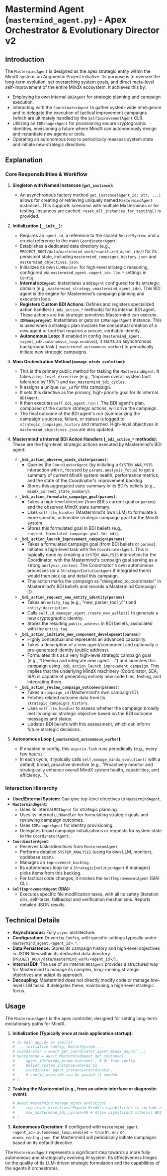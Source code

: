 # Mastermind Agent (`mastermind_agent.py`) - Apex Orchestrator & Evolutionary Director v2

## Introduction

The `MastermindAgent` is designed as the apex strategic entity within the MindX system, an Augmentic Project initiative. Its purpose is to oversee the long-term evolution, set overarching system goals, and direct meta-level self-improvement of the entire MindX ecosystem. It achieves this by:

-   Employing its own internal `BDIAgent` for strategic planning and campaign execution.
-   Interacting with the `CoordinatorAgent` to gather system-wide intelligence and to delegate the execution of tactical improvement campaigns (which are ultimately handled by the `SelfImprovementAgent` CLI).
-   Utilizing an `IDManagerAgent` for provisioning secure cryptographic identities, envisioning a future where MindX can autonomously design and instantiate new agents or tools.
-   Operating an autonomous loop to periodically reassess system state and initiate new strategic directives.

## Explanation

### Core Responsibilities & Workflow

1.  **Singleton with Named Instances (`get_instance`):**
    *   An asynchronous factory method `get_instance(agent_id: str, ...)` allows for creating or retrieving uniquely named `MastermindAgent` instances. This supports scenarios with multiple Masterminds or for testing. Instances are cached. `reset_all_instances_for_testing()` is provided.

2.  **Initialization (`__init__`):**
    *   Requires an `agent_id`, a reference to the shared `BeliefSystem`, and a crucial reference to the main `CoordinatorAgent`.
    *   Establishes a dedicated data directory (e.g., `PROJECT_ROOT/data/mastermind_work/<sanitized_agent_id>/`) for its persistent state, including `mastermind_campaigns_history.json` and `mastermind_objectives.json`.
    *   Initializes its own `LLMHandler` for high-level strategic reasoning, configured via `mastermind_agent.<agent_id>.llm.*` settings in `Config`.
    *   **Internal `BDIAgent`:** Instantiates a `BDIAgent` configured for its strategic domain (e.g., `mastermind_strategy_<mastermind_agent_id>`). This BDI agent is the engine for Mastermind's campaign planning and execution loop.
    *   **Registers Custom BDI Actions:** Defines and registers specialized action handlers (`_bdi_action_*` methods) for its internal BDI agent. These actions are the strategic primitives Mastermind can execute.
    *   **`IDManagerAgent`:** Instantiates or gets an `IDManagerAgent` instance. This is used when a strategic plan involves the conceptual creation of a new agent or tool that requires a secure, verifiable identity.
    *   **Autonomous Loop:** If enabled in config (`mastermind_agent.<agent_id>.autonomous_loop.enabled`), it starts an asynchronous background task (`_mastermind_autonomous_worker`) to periodically initiate new strategic campaigns.

3.  **Main Orchestration Method (`manage_mindx_evolution`):**
    *   This is the primary public method for tasking the `MastermindAgent`. It takes a `top_level_directive` (e.g., "Improve overall system fault tolerance by 15%") and `max_mastermind_bdi_cycles`.
    *   It assigns a unique `run_id` for this campaign.
    *   It sets this directive as the primary, high-priority goal for its internal `BDIAgent`.
    *   It then executes `self.bdi_agent.run()`. The BDI agent's plan, composed of the custom strategic actions, will drive the campaign.
    *   The final outcome of the BDI agent's run (summarizing the campaign's success, failure, or status) is logged to `strategic_campaigns_history` and returned. High-level objectives in `mastermind_objectives.json` are also updated.

4.  **Mastermind's Internal BDI Action Handlers (`_bdi_action_*` methods):**
    These are the high-level strategic actions executed by Mastermind's BDI agent:
    *   **`_bdi_action_observe_mindx_state(params)`**:
        -   Queries the `CoordinatorAgent` (by initiating a `SYSTEM_ANALYSIS` interaction with it, focused by `params.analysis_focus`) to get a summary of current MindX system health, performance metrics, and the state of the Coordinator's improvement backlog.
        -   Stores this aggregated state summary in its BDI's beliefs (e.g., `mindx_current_state_summary`).
    *   **`_bdi_action_formulate_campaign_goal(params)`**:
        -   Takes a high-level directive (from BDI's current goal or `params`) and the observed MindX state summary.
        -   Uses `self.llm_handler` (Mastermind's own LLM) to formulate a more specific, actionable strategic campaign goal for the MindX system.
        -   Stores this formulated goal in BDI beliefs (e.g., `current_formulated_campaign_goal_for_bdi`).
    *   **`_bdi_action_launch_improvement_campaign(params)`**:
        -   Takes a formulated campaign goal (from BDI beliefs or `params`).
        -   Initiates a high-level task with the `CoordinatorAgent`. This is typically done by creating a `SYSTEM_ANALYSIS` interaction for the Coordinator, with the Mastermind's campaign goal serving as a strong `analysis_context`. The Coordinator's own autonomous processes (or a `StrategicEvolutionAgent` if integrated there) would then pick up and detail this campaign.
        -   This action marks the campaign as "delegated\_to\_coordinator" in Mastermind's BDI beliefs and records a Mastermind Campaign ID.
    *   **`_bdi_action_request_new_entity_identity(params)`**:
        -   Takes an `entity_tag` (e.g., "new_parser_tool_v1") and `entity_description`.
        -   Calls `self.id_manager_agent.create_new_wallet()` to generate a new cryptographic identity.
        -   Stores the resulting `public_address` in BDI beliefs, associated with the `entity_tag`.
    *   **`_bdi_action_initiate_new_component_development(params)`**:
        -   Highly conceptual and represents an advanced capability.
        -   Takes a description of a new agent/component and optionally a pre-generated identity (public address).
        -   Formulates this as a very high-level strategic campaign goal (e.g., "Develop and integrate new agent: <description>...") and launches this campaign using `_bdi_action_launch_improvement_campaign`. This implies that the underlying MindX machinery (Coordinator, SEA, SIA) is capable of generating entirely new code files, testing, and integrating them.
    *   **`_bdi_action_review_campaign_outcomes(params)`**:
        -   Takes a `campaign_id` (Mastermind's own campaign ID).
        -   Fetches related outcome data from its `strategic_campaigns_history`.
        -   Uses `self.llm_handler` to assess whether the campaign broadly met its original strategic objective based on the BDI outcome messages and status.
        -   Updates BDI beliefs with this assessment, which can inform future strategic decisions.

5.  **Autonomous Loop (`_mastermind_autonomous_worker`):**
    *   If enabled in config, this `asyncio.Task` runs periodically (e.g., every few hours).
    *   In each cycle, it typically calls `self.manage_mindx_evolution()` with a default, broad, proactive directive (e.g., "Proactively monitor and strategically enhance overall MindX system health, capabilities, and efficiency...").

### Interaction Hierarchy

-   **User/External System:** Can give top-level directives to `MastermindAgent`.
-   **`MastermindAgent`:**
    -   Uses its internal `BDIAgent` for strategic planning.
    -   Uses its internal `LLMHandler` for formulating strategic goals and reviewing campaign outcomes.
    -   Uses `IDManagerAgent` for identity provisioning.
    -   Delegates broad campaign initializations or requests for system state to the `CoordinatorAgent`.
-   **`CoordinatorAgent`:**
    -   Receives tasks/directives from `MastermindAgent`.
    -   Performs detailed `SYSTEM_ANALYSIS` (using its own LLM, monitors, codebase scan).
    -   Manages an `improvement_backlog`.
    -   Its autonomous loop (or a `StrategicEvolutionAgent` it manages) picks items from this backlog.
    -   For tactical code changes, it invokes the `SelfImprovementAgent` (SIA) CLI.
-   **`SelfImprovementAgent` (SIA):**
    -   Executes specific file modification tasks, with all its safety (iteration dirs, self-tests, fallbacks) and verification mechanisms. Reports detailed JSON results.

## Technical Details

-   **Asynchronous:** Fully `async` architecture.
-   **Configuration:** Driven by `Config`, with specific settings typically under `mastermind_agent.<agent_id>.*`.
-   **Data Persistence:** Stores its campaign history and high-level objectives in JSON files within its dedicated data directory (`PROJECT_ROOT/data/mastermind_work/<agent_id>/`).
-   **Internal BDI:** The use of an internal `BDIAgent` provides a structured way for Mastermind to manage its complex, long-running strategic objectives and adapt its approach.
-   **Decoupling:** Mastermind does not directly modify code or manage low-level LLM tasks. It delegates these, maintaining a high-level strategic focus.

## Usage

The `MastermindAgent` is the apex controller, designed for setting long-term evolutionary paths for MindX.

1.  **Initialization (Typically once at main application startup):**
    ```python
    # In main_app.py or similar
    # ... initialize Config, BeliefSystem ...
    # coordinator = await get_coordinator_agent_mindx_async(...)
    # mastermind = await MastermindAgent.get_instance(
    #     agent_id="mindx_prime_overseer", # Or from config
    #     belief_system_instance=shared_bs,
    #     coordinator_agent_instance=coordinator,
    #     # config_override can be passed if needed
    # )
    ```

2.  **Tasking the Mastermind (e.g., from an admin interface or diagnostic event):**
    ```python
    # await mastermind.manage_mindx_evolution(
    #     top_level_directive="Expand MindX's capabilities to include automated documentation generation for all new modules.",
    #     max_mastermind_bdi_cycles=50 # Allow significant internal BDI cycles for this campaign
    # )
    ```

3.  **Autonomous Operation:**
    If configured with `mastermind_agent.<agent_id>.autonomous_loop.enabled = true` in `.env` or `mindx_config.json`, the Mastermind will periodically initiate campaigns based on its default directive.

The `MastermindAgent` represents a significant step towards a more fully autonomous and strategically evolving AI system. Its effectiveness hinges on the quality of its LLM-driven strategic formulation and the capabilities of the agents it orchestrates.
